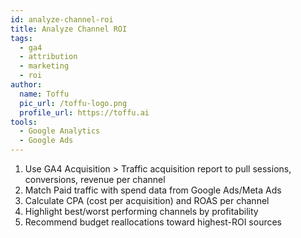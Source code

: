 ```yaml
---
id: analyze-channel-roi
title: Analyze Channel ROI
tags:
  - ga4
  - attribution
  - marketing
  - roi
author:
  name: Toffu
  pic_url: /toffu-logo.png
  profile_url: https://toffu.ai
tools:
  - Google Analytics
  - Google Ads
---
```


1. Use GA4 Acquisition > Traffic acquisition report to pull sessions, conversions, revenue per channel  
2. Match Paid traffic with spend data from Google Ads/Meta Ads  
3. Calculate CPA (cost per acquisition) and ROAS per channel  
4. Highlight best/worst performing channels by profitability  
5. Recommend budget reallocations toward highest-ROI sources
